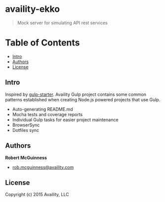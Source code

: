 # availity-ekko

> Mock server for simulating API rest services

# Table of Contents
  * [Intro](#intro)
  * [Authors](#authors)
  * [License](#license)


## Intro
Inspired by [gulp-starter](https://github.com/greypants/gulp-starter). Availity Gulp project contains some common patterns established when creating Node.js powered projects that use Gulp.

* Auto-generating README.md
* Mocha tests and coverage reports
* Individual Gulp tasks for easier project maintenance
* BrowserSync
* Dotfiles sync

## Authors

**Robert McGuinness**
+ [rob.mcguinness@availity.com](rob.mcguinness@availity.com)



## License
Copyright (c) 2015 Availity, LLC